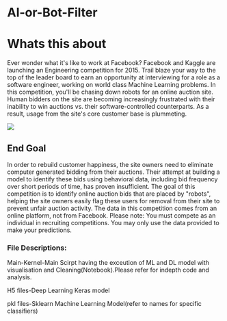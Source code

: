 # AI-or-Bot-Filter
<h1>Whats this about </h1>
<p>Ever wonder what it's like to work at Facebook? Facebook and Kaggle are launching an Engineering competition for 2015. 
Trail blaze your way to the top of the leader board to earn an opportunity at interviewing for a role as a software engineer, working on world class Machine Learning problems.
In this competition, you'll be chasing down robots for an online auction site. Human bidders on the site are becoming increasingly frustrated with their inability to win auctions vs. their software-controlled counterparts. 
As a result, usage from the site's core customer base is plummeting.</p>

<img src="https://storage.googleapis.com/kaggle-competitions/kaggle/4294/media/robot_banner@.png">

<h2>End Goal</h2>
<p>In order to rebuild customer happiness, the site owners need to eliminate computer generated bidding from their auctions. Their attempt at building a model to identify these bids using behavioral data, including bid frequency over short periods of time, has proven insufficient. 
The goal of this competition is to identify online auction bids that are placed by "robots", helping the site owners easily flag these users for removal from their site to prevent unfair auction activity. 
The data in this competition comes from an online platform, not from Facebook.
Please note: You must compete as an individual in recruiting competitions. You may only use the data provided to make your predictions. </p>


<h3>File Descriptions:</h3>
<p>Main-Kernel-Main Scirpt having the exceution of ML and DL model with visualisation and Cleaning(Notebook).Please refer for indepth code and analysis.</p>
<p>H5 files-Deep Learning Keras model</p>
<p>pkl files-Sklearn Machine Learning Model(refer to names for specific classifiers)</p>

